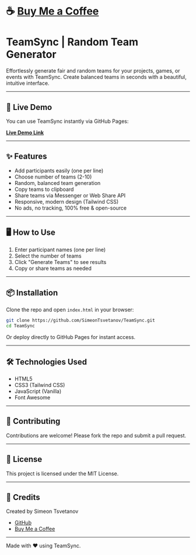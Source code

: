 # ☕️ [Buy Me a Coffee](https://buymeacoffee.com/simeontsvetanov)

# TeamSync | Random Team Generator

Effortlessly generate fair and random teams for your projects, games, or events with TeamSync. Create balanced teams in seconds with a beautiful, intuitive interface.

---

## 🚀 Live Demo

You can use TeamSync instantly via GitHub Pages:

**[Live Demo Link](https://SimeonTsvetanov.github.io/TeamSync/)**

---

## ✨ Features

- Add participants easily (one per line)
- Choose number of teams (2-10)
- Random, balanced team generation
- Copy teams to clipboard
- Share teams via Messenger or Web Share API
- Responsive, modern design (Tailwind CSS)
- No ads, no tracking, 100% free & open-source

---

## 🖥️ How to Use

1. Enter participant names (one per line)
2. Select the number of teams
3. Click "Generate Teams" to see results
4. Copy or share teams as needed

---

## 📦 Installation

Clone the repo and open `index.html` in your browser:

```bash
git clone https://github.com/SimeonTsvetanov/TeamSync.git
cd TeamSync
```

Or deploy directly to GitHub Pages for instant access.

---

## 🛠️ Technologies Used

- HTML5
- CSS3 (Tailwind CSS)
- JavaScript (Vanilla)
- Font Awesome

---

## 🤝 Contributing

Contributions are welcome! Please fork the repo and submit a pull request.

---

## 📄 License

This project is licensed under the MIT License.

---

## 🙏 Credits

Created by Simeon Tsvetanov

- [GitHub](https://github.com/SimeonTsvetanov/TeamSync)
- [Buy Me a Coffee](https://buymeacoffee.com/simeontsvetanov)

---

Made with ❤️ using TeamSync.
